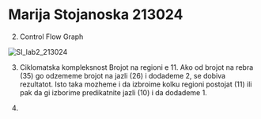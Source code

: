 # Marija Stojanoska 213024

2. Control Flow Graph

![SI_lab2_213024](https://github.com/marijastojanoska/SI_2023_lab2_213024/assets/130248771/ad12e49a-daa9-4def-96a4-0159e4bca575)

3. Ciklomatska kompleksnost
Brojot na regioni e 11. Ako od brojot na rebra (35) go odzememe brojot na jazli (26) i dodademe 2, se dobiva rezultatot. Isto taka mozheme i da izbroime kolku regioni postojat (11) ili pak da gi izborime predikatnite jazli (10) i da dodademe 1.

4. 
